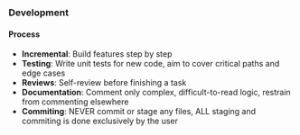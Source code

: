 ### Development

#### Process

- **Incremental**: Build features step by step
- **Testing**: Write unit tests for new code, aim to cover critical paths and edge cases
- **Reviews**: Self-review before finishing a task
- **Documentation**: Comment only complex, difficult-to-read logic, restrain from commenting elsewhere
- **Commiting**: NEVER commit or stage any files, ALL staging and commiting is done exclusively by the user
